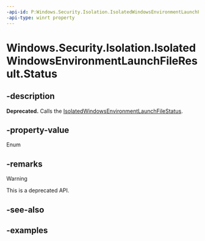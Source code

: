 ```yaml
---
-api-id: P:Windows.Security.Isolation.IsolatedWindowsEnvironmentLaunchFileResult.Status
-api-type: winrt property
---
```


<!-- Property syntax.
public IsolatedWindowsEnvironmentLaunchFileStatus Status { get; }
-->

# Windows.Security.Isolation.IsolatedWindowsEnvironmentLaunchFileResult.Status

## -description

**Deprecated.** Calls the [IsolatedWindowsEnvironmentLaunchFileStatus](isolatedwindowsenvironmentlaunchfilestatus.md).

## -property-value

Enum

## -remarks

> [!WARNING]
> This is a deprecated API.

## -see-also

## -examples
